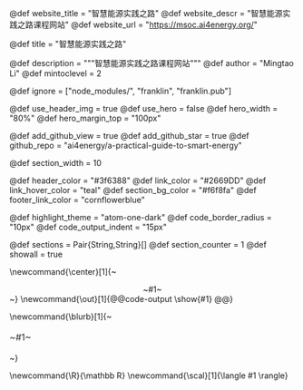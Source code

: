 <!--
Add here global page variables to use throughout your
website.
The website_* must be defined for the RSS to work
-->
@def website_title = "智慧能源实践之路"
@def website_descr = "智慧能源实践之路课程网站"
@def website_url   = "https://msoc.ai4energy.org/"

@def title         = "智慧能源实践之路"

<!-- @def prepath       = "msoc" -->
@def description = """智慧能源实践之路课程网站"""
@def author        = "Mingtao Li"
@def mintoclevel   = 2

<!--
Add here files or directories that should be ignored by Franklin, otherwise
these files might be copied and, if markdown, processed by Franklin which
you might not want. Indicate directories by ending the name with a `/`.
-->
@def ignore = ["node_modules/", "franklin", "franklin.pub"]

<!--
Add here global latex commands to use throughout your
pages. It can be math commands but does not need to be.
For instance:
* \newcommand{\phrase}{This is a long phrase to copy.}
-->

@def use_header_img     = true
@def use_hero           = false
@def hero_width         = "80%"
@def hero_margin_top    = "100px"

@def add_github_view  = true
@def add_github_star  = true
@def github_repo      = "ai4energy/a-practical-guide-to-smart-energy"


@def section_width = 10

@def header_color       = "#3f6388"
@def link_color         = "#2669DD"
@def link_hover_color   = "teal"
@def section_bg_color   = "#f6f8fa"
@def footer_link_color  = "cornflowerblue"

@def highlight_theme    = "atom-one-dark"
@def code_border_radius = "10px"
@def code_output_indent = "15px"


@def sections        = Pair{String,String}[]
@def section_counter = 1
@def showall         = true


\newcommand{\center}[1]{~~~<div style="text-align:center;">~~~#1~~~</div>~~~}
\newcommand{\out}[1]{@@code-output \show{#1} @@}

\newcommand{\blurb}[1]{~~~<p style="font-size: 1.15em; color: #333; line-height:1.5em">~~~#1~~~</p>~~~}

\newcommand{\R}{\mathbb R}
\newcommand{\scal}[1]{\langle #1 \rangle}
